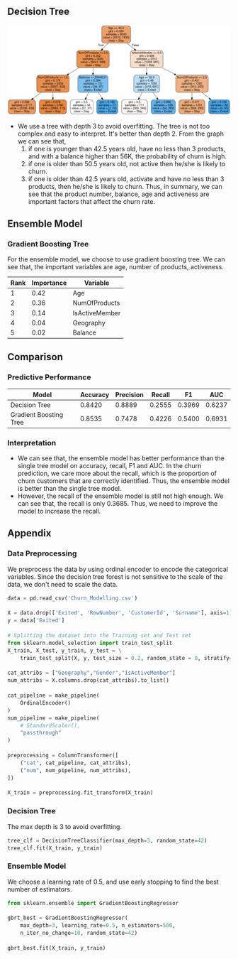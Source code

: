 ## Decision Tree
![decision tree](images/decision_trees/output.svg)
- We use a tree with depth 3 to avoid overfitting. The tree is not too complex and easy to interpret. It's better than depth 2. From the graph we can see that, 
   1. if one is younger than 42.5 years old, have no less than 3 products, and with a balance higher than 56K, the probability of churn is high.
   2. if one is older than 50.5 years old, not active then he/she is likely to churn.
   3. if one is older than 42.5 years old, activate and have no less than 3 products, then he/she is likely to churn.
   Thus, in summary, we can see that the product number, balance, age and activeness are important factors that affect the churn rate.


## Ensemble Model
### Gradient Boosting Tree
For the ensemble model, we choose to use gradient boosting tree. We can see that, the important variables are age, number of products, activeness.


|Rank| Importance | Variable|   
|---|---|---|
|1| 0.42 | Age|
|2| 0.36 | NumOfProducts|
|3| 0.14 | IsActiveMember|
|4| 0.04 | Geography|
|5| 0.02 | Balance|


## Comparison
### Predictive Performance
|Model| Accuracy | Precision | Recall | F1 | AUC |
|---|---|---|---|---|---|
|Decision Tree| 0.8420|0.8889|0.2555|0.3969|0.6237|
|Gradient Boosting Tree|0.8535|0.7478|0.4226|0.5400|0.6931

### Interpretation
- We can see that, the ensemble model has better performance than the single tree model on accuracy, recall, F1 and AUC. In the churn prediction, we care more about the recall, which is the proportion of churn customers that are correctly identified. Thus, the ensemble model is better than the single tree model. 
- However, the recall of the ensemble model is still not high enough. We can see that, the recall is only 0.3685. Thus, we need to improve the model to increase the recall.

## Appendix
### Data Preprocessing
We preprocess the data by using ordinal encoder to encode the categorical variables. Since the decision tree forest is not sensitive to the scale of the data, we don't need to scale the data.
```python
data = pd.read_csv('Churn_Modelling.csv')

X = data.drop(['Exited', 'RowNumber', 'CustomerId', 'Surname'], axis=1)
y = data['Exited']

# Splitting the dataset into the Training set and Test set
from sklearn.model_selection import train_test_split
X_train, X_test, y_train, y_test = \
    train_test_split(X, y, test_size = 0.2, random_state = 0, stratify=y)

cat_attribs = ["Geography","Gender","IsActiveMember"]
num_attribs = X.columns.drop(cat_attribs).to_list()

cat_pipeline = make_pipeline(
    OrdinalEncoder()
)
num_pipeline = make_pipeline(
    # StandardScaler(),
    "passthrough"
)

preprocessing = ColumnTransformer([
    ("cat", cat_pipeline, cat_attribs),
    ("num", num_pipeline, num_attribs),
])

X_train = preprocessing.fit_transform(X_train)
```
### Decision Tree
The max depth is 3 to avoid overfitting.
```python
tree_clf = DecisionTreeClassifier(max_depth=3, random_state=42)
tree_clf.fit(X_train, y_train)
```

### Ensemble Model
We choose a learning rate of 0.5, and use early stopping to find the best number of estimators.
```python
from sklearn.ensemble import GradientBoostingRegressor

gbrt_best = GradientBoostingRegressor(
    max_depth=3, learning_rate=0.5, n_estimators=500,
    n_iter_no_change=10, random_state=42)

gbrt_best.fit(X_train, y_train)
```


<!-- ## Requirement -->
<!-- 1. Fit a classification tree with proper model selection. Visualize the final model and describe what you see.

2. Fit an emsemble model (e.g., random forest) with proper model selection. Find out important variables. 

3. Compare the predictive performance and the interpretations of the single tree vs. ensemble model. -->

<!-- - Write an executive summary of your recommendation, a shortlist of evidences, followed with a few sentences of data description and a brief discussions of limitations;
- In the appendix of the executive summary, document technical details that should allow for someone to repeat your analysis, such as data partitioning ratios, model hyperparameters, etc.;
- Attach your code, but your writing should be clear enough to not require having a copy of your code. -->
